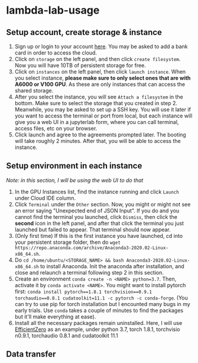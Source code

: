 # lambda-lab-usage

## Setup account, create storage & instance 
1. Sign up or login to your account [here](https://lambdalabs.com/cloud/login). You may be asked to add a bank card in order to access the cloud.
2. Click on `storage` on the left panel, and then click `create filesystem`. Now you will have 10TB of persistent storage for free.
3. Click on `instances` on the left panel, then click `launch instance`. When you select instance, **please make sure to only select ones that are with A6000 or V100 GPU**. As these are only instances that can access the shared storage.
4. After you select the instance, you will see `Attach a filesystem` in the bottom. Make sure to select the storage that you created in step 2. Meanwhile, you may be asked to set up a SSH key. You will use it later if you want to access the terminal or port from local, but each instance will give you a web UI in a jupyterlab form, where you can call terminal, access files, etc on your browser.
5. Click launch and agree to the agreements prompted later. The booting will take roughly 2 minutes. After that, you will be able to access the instance.

## Setup environment in each instance
*Note: in this section, I will be using the web UI to do that*
1. In the GPU Instances list, find the instance running and click `Launch` under Cloud IDE column.
2. Click `Terminal` under the `Other` section. Now, you might or might not see an error saying "Unexpected end of JSON Input". If you do and you cannot find the terminal you launched, click `Dismiss`, then click the **second** icon in the left panel, and after that click the terminal you just launched but failed to appear. That terminal should now appear.
3. (Only first time) If this is the first instance you have launched, cd into your persistent storage folder, then do `wget https://repo.anaconda.com/archive/Anaconda3-2020.02-Linux-x86_64.sh`.
4. Do `cd /home/ubuntu/<STORAGE_NAME> && bash Anaconda3-2020.02-Linux-x86_64.sh` to install Anaconda. Init the anaconda after installation, and close and relaunch a terminal following step 2 in this section.
5. Create an environment `conda create -n <NAME> python=3.7`. Then, activate it by `conda activate <NAME>`. You might want to install pytorch first: `conda install pytorch==1.8.1 torchvision==0.9.1 torchaudio==0.8.1 cudatoolkit=11.1 -c pytorch -c conda-forge`. (You can try to use pip for torch installation but I encounted many bugs in my early trials. Use `conda` takes a couple of minutes to find the packages but it'll make everything at ease).
6. Install all the necessary packages remain uninstalled. Here, I will use [EfficientZero](https://github.com/YeWR/EfficientZero) as an example, under python 3.7, torch 1.8.1, torchvisio n0.9.1, torchaudio 0.8.1 and cudatoolkit 11.1

## Data transfer

